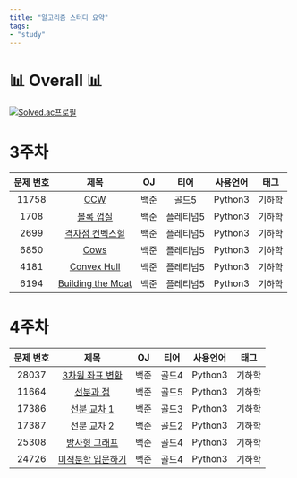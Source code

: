 ```yaml
---
title: "알고리즘 스터디 요약"
tags:
- "study"
---
```


# 📊 Overall 📊
[![Solved.ac프로필](http://mazassumnida.wtf/api/v2/generate_badge?boj=bmchun00)](https://solved.ac/bmchun00)

# 3주차

|문제 번호|제목|OJ|티어|사용언어|태그
|:---:|:---:|:---:|:---:|:---:|:---:|
|11758|[CCW](https://bmchun00.github.io/alstu26/)|백준|골드5|Python3|기하학|
|1708|[볼록 껍질](https://bmchun00.github.io/alstu27/)|백준|플레티넘5|Python3|기하학|
|2699|[격자점 컨벡스헐](https://bmchun00.github.io/alstu28/)|백준|플레티넘5|Python3|기하학|
|6850|[Cows](https://bmchun00.github.io/alstu29/)|백준|플레티넘5|Python3|기하학|
|4181|[Convex Hull](https://bmchun00.github.io/alstu30/)|백준|플레티넘5|Python3|기하학|
|6194|[Building the Moat](https://bmchun00.github.io/alstu31/)|백준|플레티넘5|Python3|기하학|

# 4주차

|문제 번호|제목|OJ|티어|사용언어|태그
|:---:|:---:|:---:|:---:|:---:|:---:|
|28037|[3차원 좌표 변환](https://bmchun00.github.io/alstu32/)|백준|골드4|Python3|기하학|
|11664|[선분과 점](https://bmchun00.github.io/alstu33/)|백준|골드5|Python3|기하학|
|17386|[선분 교차 1](https://bmchun00.github.io/alstu34/)|백준|골드3|Python3|기하학|
|17387|[선분 교차 2](https://bmchun00.github.io/alstu35/)|백준|골드2|Python3|기하학|
|25308|[방사형 그래프](https://bmchun00.github.io/alstu36/)|백준|골드4|Python3|기하학|
|24726|[미적분학 입문하기](https://bmchun00.github.io/alstu37/)|백준|골드4|Python3|기하학|
